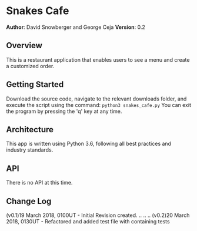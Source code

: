# Snakes Cafe

**Author**: David Snowberger and George Ceja
**Version**: 0.2

## Overview
This is a restaurant application that enables users to see a menu and create a customized order.

## Getting Started
Download the source code, navigate to the relevant downloads folder, and execute the script using the command:
```python3 snakes_cafe.py```
You can exit the program by pressing the 'q' key at any time.

## Architecture
This app is written using Python 3.6, following all best practices and industry standards.

## API
There is no API at this time.

## Change Log
(v0.1)19 March 2018, 0100UT - Initial Revision created.
..
..
..
(v0.2)20 March 2018, 0130UT - Refactored and added test file with containing tests
